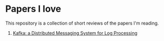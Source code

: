 # Papers I love

This repository is a collection of short reviews of the papers I'm reading.

1. [Kafka: a Distributed Messaging System for Log Processing](./Kafka.md)
